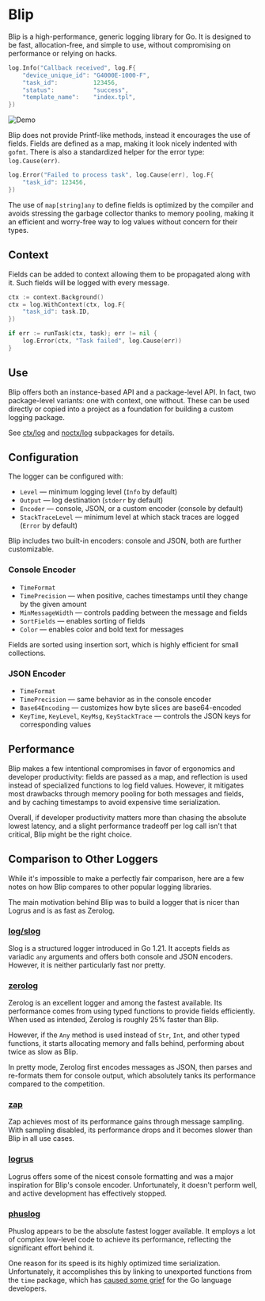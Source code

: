 # Blip

Blip is a high-performance, generic logging library for Go. It is designed to be
fast, allocation-free, and simple to use, without compromising on performance or
relying on hacks.

```go
log.Info("Callback received", log.F{
	"device_unique_id": "G4000E-1000-F",
	"task_id":          123456,
	"status":           "success",
	"template_name":    "index.tpl",
})
```

![Demo](https://github.com/user-attachments/assets/55175d0b-80a5-4fb9-9088-a331a6f3e372)

Blip does not provide Printf-like methods, instead it encourages the use of
fields. Fields are defined as a map, making it look nicely indented with `gofmt`.
There is also a standardized helper for the error type: `log.Cause(err)`.

```go
log.Error("Failed to process task", log.Cause(err), log.F{
	"task_id": 123456,
})
```

The use of `map[string]any` to define fields is optimized by the compiler and
avoids stressing the garbage collector thanks to memory pooling, making it an
efficient and worry-free way to log values without concern for their types.

## Context

Fields can be added to context allowing them to be propagated along with it.
Such fields will be logged with every message.

```go
ctx := context.Background()
ctx = log.WithContext(ctx, log.F{
	"task_id": task.ID,
})

if err := runTask(ctx, task); err != nil {
	log.Error(ctx, "Task failed", log.Cause(err))
}
```

## Use

Blip offers both an instance-based API and a package-level API. In fact, two
package-level variants: one with context, one without. These can be used
directly or copied into a project as a foundation for building a custom logging
package.

See
[ctx/log](https://pkg.go.dev/github.com/localhots/blip/ctx/log) and
[noctx/log](https://pkg.go.dev/github.com/localhots/blip/noctx/log) subpackages
for details.

## Configuration

The logger can be configured with:

- `Level` — minimum logging level (`Info` by default)
- `Output` — log destination (`stderr` by default)
- `Encoder` — console, JSON, or a custom encoder (console by default)
- `StackTraceLevel` — minimum level at which stack traces are logged (`Error` by default)

Blip includes two built-in encoders: console and JSON, both are further
customizable.

### Console Encoder

- `TimeFormat`
- `TimePrecision` — when positive, caches timestamps until they change by the
  given amount
- `MinMessageWidth` — controls padding between the message and fields
- `SortFields` — enables sorting of fields
- `Color` — enables color and bold text for messages

Fields are sorted using insertion sort, which is highly efficient for small
collections.

### JSON Encoder

- `TimeFormat`
- `TimePrecision` — same behavior as in the console encoder
- `Base64Encoding` — customizes how byte slices are base64-encoded
- `KeyTime`, `KeyLevel`, `KeyMsg`, `KeyStackTrace` — controls the JSON keys for
  corresponding values

## Performance

Blip makes a few intentional compromises in favor of ergonomics and developer
productivity: fields are passed as a map, and reflection is used instead of
specialized functions to log field values. However, it mitigates most drawbacks
through memory pooling for both messages and fields, and by caching timestamps
to avoid expensive time serialization.

Overall, if developer productivity matters more than chasing the absolute lowest
latency, and a slight performance tradeoff per log call isn't that critical,
Blip might be the right choice.

## Comparison to Other Loggers

While it's impossible to make a perfectly fair comparison, here are a few notes
on how Blip compares to other popular logging libraries.

The main motivation behind Blip was to build a logger that is nicer than Logrus
and is as fast as Zerolog.

### [log/slog](https://pkg.go.dev/log/slog)

Slog is a structured logger introduced in Go 1.21. It accepts fields as variadic
`any` arguments and offers both console and JSON encoders. However, it is
neither particularly fast nor pretty.

### [zerolog](https://github.com/rs/zerolog)

Zerolog is an excellent logger and among the fastest available. Its performance
comes from using typed functions to provide fields efficiently. When used as
intended, Zerolog is roughly 25% faster than Blip.

However, if the `Any` method is used instead of `Str`, `Int`, and other typed
functions, it starts allocating memory and falls behind, performing about twice
as slow as Blip.

In pretty mode, Zerolog first encodes messages as JSON, then parses and
re-formats them for console output, which absolutely tanks its performance
compared to the competition.

### [zap](https://github.com/uber-go/zap)

Zap achieves most of its performance gains through message sampling. With
sampling disabled, its performance drops and it becomes slower than Blip in all
use cases.

### [logrus](https://github.com/sirupsen/logrus)

Logrus offers some of the nicest console formatting and was a major inspiration
for Blip's console encoder. Unfortunately, it doesn't perform well, and active
development has effectively stopped.

### [phuslog](https://github.com/phuslu/log)

Phuslog appears to be the absolute fastest logger available. It employs a lot of
complex low-level code to achieve its performance, reflecting the significant
effort behind it.

One reason for its speed is its highly optimized time serialization.
Unfortunately, it accomplishes this by linking to unexported functions from the
`time` package, which has
[caused some grief](https://github.com/golang/go/blob/dad4f39971d89b56224d1eb44121305b1c0ef711/src/time/time.go#L1304-L1314)
for the Go language developers.
